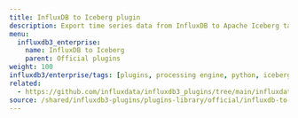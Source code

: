 ```yaml
---
title: InfluxDB to Iceberg plugin
description: Export time series data from InfluxDB to Apache Iceberg table format for data lake integration.
menu:
  influxdb3_enterprise:
    name: InfluxDB to Iceberg
    parent: Official plugins
weight: 100
influxdb3/enterprise/tags: [plugins, processing engine, python, iceberg, export, data-lake]
related:
  - https://github.com/influxdata/influxdb3_plugins/tree/main/influxdata/influxdb_to_iceberg, InfluxDB to Iceberg plugin on GitHub
source: /shared/influxdb3-plugins/plugins-library/official/influxdb-to-iceberg.md
---
```


<!-- //SOURCE - content/shared/influxdb3-plugins/plugins-library/official/influxdb-to-iceberg.md -->